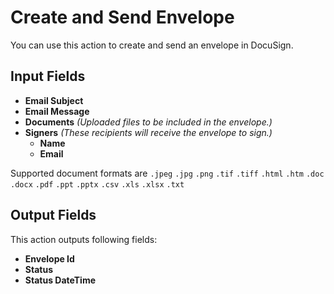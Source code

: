 # Create and Send Envelope

You can use this action to create and send an envelope in DocuSign.

## Input Fields

- **Email Subject**
- **Email Message**
- **Documents** *(Uploaded files to be included in the envelope.)*
- **Signers** *(These recipients will receive the envelope to sign.)*
  - **Name**
  - **Email**

Supported document formats are `.jpeg` `.jpg` `.png` `.tif` `.tiff` `.html` `.htm` `.doc` `.docx` `.pdf` `.ppt` `.pptx` `.csv` `.xls` `.xlsx` `.txt`

## Output Fields

This action outputs following fields:

- **Envelope Id**
- **Status**
- **Status DateTime**
